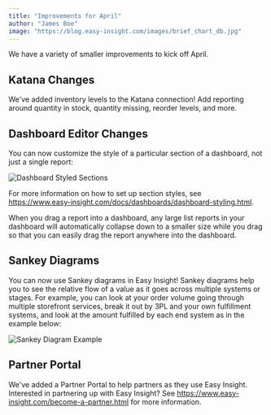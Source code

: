 ```yaml
---
title: "Improvements for April"
author: "James Boe"
image: "https://blog.easy-insight.com/images/brief_chart_db.jpg"
---
```


We have a variety of smaller improvements to kick off April.<!--more-->

<h2 class="productHeader">Katana Changes</h2>

We've added inventory levels to the Katana connection! Add reporting around quantity in stock, quantity missing, reorder levels, and more.

<h2 class="productHeader">Dashboard Editor Changes</h2>

You can now customize the style of a particular section of a dashboard, not just a single report:

<img style="max-width:800px" class="img-fit-responsive" src="https://blog.easy-insight.com/images/dashboard_styled_sections.jpg" alt="Dashboard Styled Sections">

For more information on how to set up section styles, see <a href="https://www.easy-insight.com/docs/dashboards/dashboard-styling.html#sectionStyles">https://www.easy-insight.com/docs/dashboards/dashboard-styling.html</a>.

When you drag a report into a dashboard, any large list reports in your dashboard will automatically collapse down to a smaller size while you drag so that you can easily drag the report anywhere into the dashboard.

<h2 class="productHeader">Sankey Diagrams</h2>

You can now use Sankey diagrams in Easy Insight! Sankey diagrams help you to see the relative flow of a value as it goes across multiple systems or stages. For example, you can look at your order volume going through multiple storefront services, break it out by 3PL and your own fulfillment systems, and look at the amount fulfilled by each end system as in the example below:

<img style="max-width:800px" class="img-fit-responsive" src="https://blog.easy-insight.com/images/sankey_example.jpg" alt="Sankey Diagram Example">

<h2 class="productHeader">Partner Portal</h2>

We've added a Partner Portal to help partners as they use Easy Insight. Interested in partnering up with Easy Insight? See https://www.easy-insight.com/become-a-partner.html for more information.